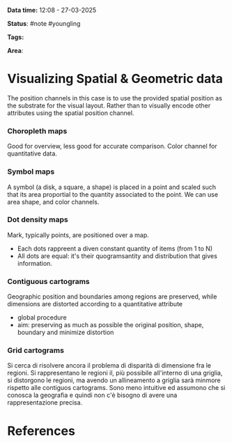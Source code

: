 **Data time:** 12:08 - 27-03-2025

**Status**: #note #youngling 

**Tags:** 

**Area**: 
# Visualizing Spatial & Geometric data
The position channels in this case is to use the provided spatial position as the substrate for the visual layout. Rather than to visually encode other attributes using the spatial position channel.

### Choropleth maps
Good for overview, less good for accurate comparison. Color channel for quantitative data.
### Symbol maps
A symbol (a disk, a square, a shape) is placed in a point and scaled such that its area proportial to the quantity associated to the point. We can use area shape, and color channels.
### Dot density maps
Mark, typically points, are positioned over a map. 
- Each dots rappreent a diven constant quantity of items (from 1 to N)
- All dots are equal: it's their quogramsantity and distribution that gives information.
### Contiguous cartograms
Geographic position and boundaries among regions are preserved, while dimensions are distorted according to a quantitative attribute
- global procedure
- aim: preserving as much as possible the original position, shape, boundary and minimize distortion
### Grid cartograms
Si cerca di risolvere ancora il problema di disparità di dimensione fra le regioni. Si rappresentano le regioni il, più possibile all'interno di una griglia, si distorgono le regioni, ma avendo un allineamento a griglia sarà minmore rispetto alle contiguos cartograms. 
Sono meno intuitive ed assumono che si conosca la geografia e quindi non c'è bisogno di avere una rappresentazione precisa.
# References